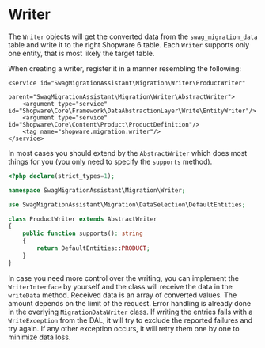 # Writer

The `Writer` objects will get the converted data from the `swag_migration_data` table and write it to the right Shopware 6 table. Each `Writer` supports only one entity, that is most likely the target table.

When creating a writer, register it in a manner resembling the following:

```markup
<service id="SwagMigrationAssistant\Migration\Writer\ProductWriter"
         parent="SwagMigrationAssistant\Migration\Writer\AbstractWriter">
    <argument type="service" id="Shopware\Core\Framework\DataAbstractionLayer\Write\EntityWriter"/>
    <argument type="service" id="Shopware\Core\Content\Product\ProductDefinition"/>
    <tag name="shopware.migration.writer"/>
</service>
```

In most cases you should extend by the `AbstractWriter` which does most things for you \(you only need to specify the `supports` method\).

```php
<?php declare(strict_types=1);

namespace SwagMigrationAssistant\Migration\Writer;

use SwagMigrationAssistant\Migration\DataSelection\DefaultEntities;

class ProductWriter extends AbstractWriter
{
    public function supports(): string
    {
        return DefaultEntities::PRODUCT;
    }
}
```

In case you need more control over the writing, you can implement the `WriterInterface` by yourself and the class will receive the data in the `writeData` method. Received data is an array of converted values. The amount depends on the limit of the request. Error handling is already done in the overlying `MigrationDataWriter` class. If writing the entries fails with a `WriteException` from the DAL, it will try to exclude the reported failures and try again. If any other exception occurs, it will retry them one by one to minimize data loss.

